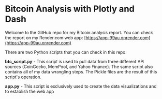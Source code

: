 # Bitcoin Analysis with Plotly and Dash

Welcome to the GitHub repo for my Bitcoin analysis report. You can check the report on my Render.com web app: [https://app-99au.onrender.com](https://app-99au.onrender.com)

There are two Python scripts that you can check in this repo:

**btc_script.py** - This script is used to pull data from three different API sources (CoinGecko, MemPool, and Yahoo Finance). The same script also contains all of my data wrangling steps. The Pickle files are the result of this script's operation.

**app.py** - This script is exclusively used to create the data visualizations and to establish the web app